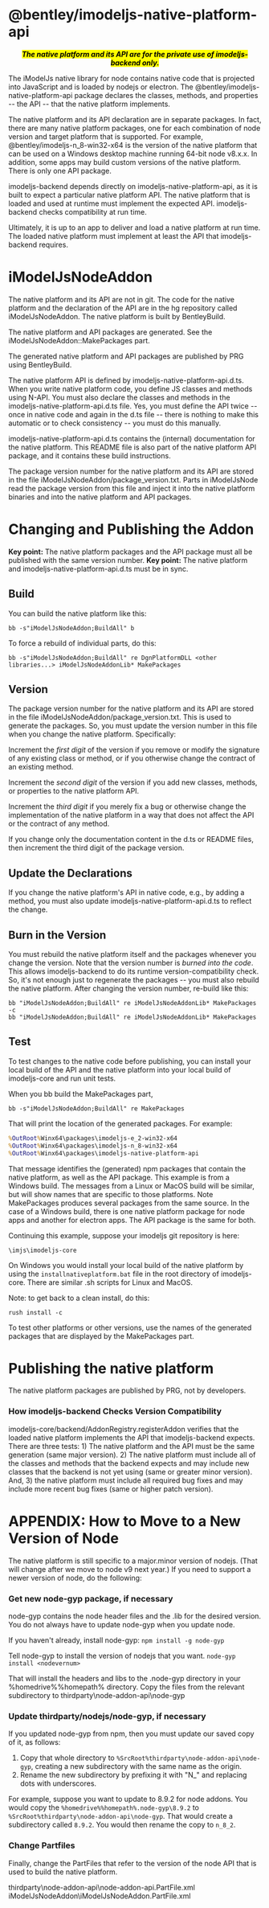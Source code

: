 ﻿# @bentley/imodeljs-native-platform-api

<p style="text-align: center;">
<b><i><mark>
<mark><em>The native platform and its API are for the private use of imodeljs-backend only.</em></mark>
</b></i></mark>
</p>


The iModelJs native library for node contains native code that is projected into JavaScript and is loaded by nodejs or electron. The @bentley/imodeljs-native-platform-api package declares the classes, methods, and properties -- the API -- that the native platform implements.

The native platform and its API declaration are in separate packages. In fact, there are many native platform packages, one for each combination of node version and target platform that is supported. For example, @bentley/imodeljs-n_8-win32-x64 is the version of the native platform that can be used on a Windows desktop machine running 64-bit node v8.x.x. In addition, some apps may build custom versions of the native platform. There is only one API package.

imodeljs-backend depends directly on imodeljs-native-platform-api, as it is built to expect a particular native platform API. The native platform that is loaded and used at runtime must implement the expected API. imodeljs-backend checks compatibility at run time.

Ultimately, it is up to an app to deliver and load a native platform at run time. The loaded native platform must implement at least the API that imodeljs-backend requires.

# iModelJsNodeAddon

The native platform and its API are not in git. The code for the native platform and the declaration of the API are in the hg repository called iModelJsNodeAddon. The native platform is built by BentleyBuild.

The native platform and API packages are generated. See the iModelJsNodeAddon::MakePackages part.

The generated native platform and API packages are published by PRG using BentleyBuild.

The native platform API is defined by imodeljs-native-platform-api.d.ts. When you write native platform code, you define JS classes and methods using N-API. You must also declare the classes and methods in the imodeljs-native-platform-api.d.ts file. Yes, you must define the API twice -- once in native code and again in the d.ts file -- there is nothing to make this automatic or to check consistency -- you must do this manually.

imodeljs-native-platform-api.d.ts contains the (internal) documentation for the native platform. This README file is also part of the native platform API package, and it contains these build instructions.

The package version number for the native platform and its API are stored in the file iModelJsNodeAddon/package_version.txt. Parts in iModelJsNode read the package version from this file and inject it into the native platform binaries and into the native platform and API packages.

# Changing and Publishing the Addon

**Key point:** The native platform packages and the API package must all be published with the same version number.
**Key point:** The native platform and imodeljs-native-platform-api.d.ts must be in sync.

## Build

You can build the native platform like this:

`bb -s"iModelJsNodeAddon;BuildAll" b`

To force a rebuild of individual parts, do this:

`bb -s"iModelJsNodeAddon;BuildAll" re DgnPlatformDLL <other libraries...> iModelJsNodeAddonLib* MakePackages`

## Version

The package version number for the native platform and its API are stored in the file iModelJsNodeAddon/package_version.txt. This is used to generate the packages. So, you must update the version number in this file when you change the native platform. Specifically:

Increment the *first digit* of the version if you remove or modify the signature of any existing class or method, or if you otherwise change the contract of an existing method.

Increment the *second digit* of the version if you add new classes, methods, or properties to the native platform API.

Increment the *third digit* if you merely fix a bug or otherwise change the implementation of the native platform in a way that does not affect the API or the contract of any method.

If you change only the documentation content in the d.ts or README files, then increment the third digit of the package version.

## Update the Declarations

If you change the native platform's API in native code, e.g., by adding a method, you must also update imodeljs-native-platform-api.d.ts to reflect the change.

## Burn in the Version

You must rebuild the native platform itself and the packages whenever you change the version. Note that the version number is *burned into the code*. This allows imodeljs-backend to do its runtime version-compatibility check. So, it's not enough just to regenerate the packages -- you must also rebuild the native platform. After changing the version number, re-build like this:

```
bb "iModelJsNodeAddon;BuildAll" re iModelJsNodeAddonLib* MakePackages -c
bb "iModelJsNodeAddon;BuildAll" re iModelJsNodeAddonLib* MakePackages
```

## Test

To test changes to the native code before publishing, you can install your local build of the API and the native platform into your local build of imodeljs-core and run unit tests.

When you bb build the MakePackages part,

`bb -s"iModelJsNodeAddon;BuildAll" re MakePackages`

That will print the location of the generated packages. For example:

``` bat
%OutRoot%Winx64\packages\imodeljs-e_2-win32-x64
%OutRoot%Winx64\packages\imodeljs-n_8-win32-x64
%OutRoot%Winx64\packages\imodeljs-native-platform-api
```

That message identifies the (generated) npm packages that contain the native platform, as well as the API package. This example is from a Windows build. The messages from a Linux or MacOS build will be similar, but will show names that are specific to those platforms. Note MakePackages produces several packages from the same source. In the case of a Windows build, there is one native platform package for node apps and another for electron apps. The API package is the same for both.

Continuing this example, suppose your imodeljs git repository is here:

```
\imjs\imodeljs-core
```

On Windows you would install your local build of the native platform by using the `installnativeplatform.bat` file in the root directory of imodeljs-core.
There are similar .sh scripts for Linux and MacOS.

Note: to get back to a clean install, do this:
```
rush install -c
```

To test other platforms or other versions, use the names of the generated packages that are displayed by the MakePackages part.

# Publishing the native platform

The native platform packages are published by PRG, not by developers.

### How imodeljs-backend Checks Version Compatibility

imodeljs-core/backend/AddonRegistry.registerAddon verifies that the loaded native platform implements the API that imodeljs-backend expects. There are three tests: 1) The native platform and the API must be the same generation (same major version). 2) The native platform must include all of the classes and methods that the backend expects and may include new classes that the backend is not yet using (same or greater minor version). And, 3) the native platform must include all required bug fixes and may include more recent bug fixes (same or higher patch version).

# APPENDIX: How to Move to a New Version of Node

The native platform is still specific to a major.minor version of nodejs. (That will change after we move to node v9 next year.) If you need to support a newer version of node, do the following:

### Get new node-gyp package, if necessary

node-gyp contains the node header files and the .lib for the desired version. You do not always have to update node-gyp when you update node.

If you haven't already, install node-gyp:
`npm install -g node-gyp`

Tell node-gyp to install the version of nodejs that you want.
`node-gyp install <nodevernum>`

That will install the headers and libs to the .node-gyp directory in your %homedrive%%homepath% directory. Copy the files from the relevant subdirectory to thirdparty\node-addon-api\node-gyp

### Update thirdparty/nodejs/node-gyp, if necessary

If you updated node-gyp from npm, then you must update our saved copy of it, as follows:

1. Copy that whole directory to `%SrcRoot%thirdparty\node-addon-api\node-gyp`, creating a new subdirectory with the same name as the origin.
2. Rename the new subdirectory by prefixing it with "N_" and replacing dots with underscores.

For example, suppose you want to update to 8.9.2 for node addons. You would copy the `%homedrive%%homepath%.node-gyp\8.9.2` to `%SrcRoot%thirdparty\node-addon-api\node-gyp`. That would create a subdirectory called `8.9.2`. You would then rename the copy to `n_8_2`.

### Change Partfiles

Finally, change the PartFiles that refer to the version of the node API that is used to build the native platform.

thirdparty\node-addon-api\node-addon-api.PartFile.xml
iModelJsNodeAddon\iModelJsNodeAddon.PartFile.xml